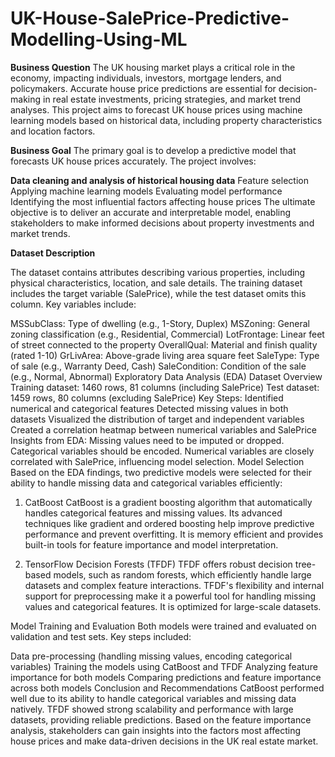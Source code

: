 # UK-House-SalePrice-Predictive-Modelling-Using-ML

**Business Question**
The UK housing market plays a critical role in the economy, impacting individuals, investors, mortgage lenders, and policymakers. Accurate house price predictions are essential for decision-making in real estate investments, pricing strategies, and market trend analyses. This project aims to forecast UK house prices using machine learning models based on historical data, including property characteristics and location factors.

**Business Goal**
The primary goal is to develop a predictive model that forecasts UK house prices accurately. The project involves:

**Data cleaning and analysis of historical housing data**
Feature selection
Applying machine learning models
Evaluating model performance
Identifying the most influential factors affecting house prices
The ultimate objective is to deliver an accurate and interpretable model, enabling stakeholders to make informed decisions about property investments and market trends.

**Dataset Description**

The dataset contains attributes describing various properties, including physical characteristics, location, and sale details. The training dataset includes the target variable (SalePrice), while the test dataset omits this column. Key variables include:

MSSubClass: Type of dwelling (e.g., 1-Story, Duplex)
MSZoning: General zoning classification (e.g., Residential, Commercial)
LotFrontage: Linear feet of street connected to the property
OverallQual: Material and finish quality (rated 1-10)
GrLivArea: Above-grade living area square feet
SaleType: Type of sale (e.g., Warranty Deed, Cash)
SaleCondition: Condition of the sale (e.g., Normal, Abnormal)
Exploratory Data Analysis (EDA)
Dataset Overview
Training dataset: 1460 rows, 81 columns (including SalePrice)
Test dataset: 1459 rows, 80 columns (excluding SalePrice)
Key Steps:
Identified numerical and categorical features
Detected missing values in both datasets
Visualized the distribution of target and independent variables
Created a correlation heatmap between numerical variables and SalePrice
Insights from EDA:
Missing values need to be imputed or dropped.
Categorical variables should be encoded.
Numerical variables are closely correlated with SalePrice, influencing model selection.
Model Selection
Based on the EDA findings, two predictive models were selected for their ability to handle missing data and categorical variables efficiently:

1. CatBoost
CatBoost is a gradient boosting algorithm that automatically handles categorical features and missing values. Its advanced techniques like gradient and ordered boosting help improve predictive performance and prevent overfitting. It is memory efficient and provides built-in tools for feature importance and model interpretation.

2. TensorFlow Decision Forests (TFDF)
TFDF offers robust decision tree-based models, such as random forests, which efficiently handle large datasets and complex feature interactions. TFDF's flexibility and internal support for preprocessing make it a powerful tool for handling missing values and categorical features. It is optimized for large-scale datasets.

Model Training and Evaluation
Both models were trained and evaluated on validation and test sets. Key steps included:

Data pre-processing (handling missing values, encoding categorical variables)
Training the models using CatBoost and TFDF
Analyzing feature importance for both models
Comparing predictions and feature importance across both models
Conclusion and Recommendations
CatBoost performed well due to its ability to handle categorical variables and missing data natively.
TFDF showed strong scalability and performance with large datasets, providing reliable predictions.
Based on the feature importance analysis, stakeholders can gain insights into the factors most affecting house prices and make data-driven decisions in the UK real estate market.
